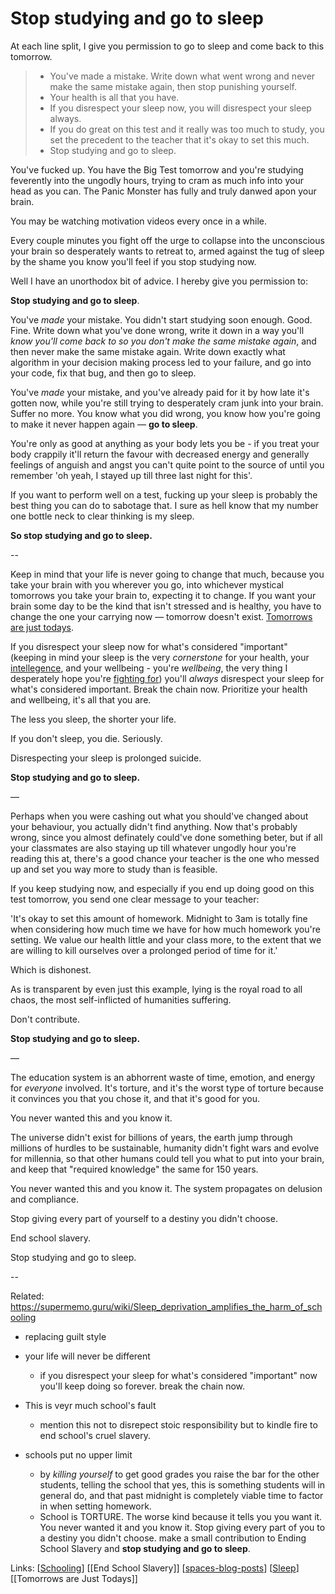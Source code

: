 # Stop studying and go to sleep

At each line split, I give you permission to go to sleep and come back to this tomorrow.

> - You've made a mistake. Write down what went wrong and never make the same mistake again, then stop punishing yourself.
> - Your health is all that you have.
> - If you disrespect your sleep now, you will disrespect your sleep always.
> - If you do great on this test and it really was too much to study, you set the precedent to the teacher that it's okay to set this much.
> - Stop studying and go to sleep.

You've fucked up. You have the Big Test tomorrow and you're studying feverently into the ungodly hours, trying to cram as much info into your head as you can. The Panic Monster has fully and truly danwed apon your brain. 

You may be watching motivation videos every once in a while. 

Every couple minutes you fight off the urge to collapse into the unconscious your brain so desperately wants to retreat to, armed against the tug of sleep by the shame you know you'll feel if you stop studying now.

Well I have an unorthodox bit of advice. I hereby give you permission to:

**Stop studying and go to sleep**.

You've *made* your mistake. You didn't start studying soon enough. Good. Fine. Write down what you've done wrong, write it down in a way you'll *know you'll come back to so you don't make the same mistake again*, and then never make the same mistake again. Write down exactly what algorithm in your decision making process led to your failure, and go into your code, fix that bug, and then go to sleep.

You've *made* your mistake, and you've already paid for it by how late it's gotten now, while you're still trying to desperately cram junk into your brain. Suffer no more. You know what you did wrong, you know how you're going to make it never happen again — **go to sleep**. 

You're only as good at anything as your body lets you be - if you treat your body crappily it'll return the favour with decreased energy and generally feelings of anguish and angst you can't quite point to the source of until you remember 'oh yeah, I stayed up till three last night for this'.

If you want to perform well on a test, fucking up your sleep is probably the best thing you can do to sabotage that. I sure as hell know that my number one bottle neck to clear thinking is my sleep.

**So stop studying and go to sleep.**

-- 

Keep in mind that your life is never going to change that much, because you take your brain with you wherever you go, into whichever mystical tomorrows you take your brain to, expecting it to change. If you want your brain some day to be the kind that isn't stressed and is healthy, you have to change the one your carrying now — tomorrow doesn't exist. [Tomorrows are just todays](https://gingerjumble.wordpress.com/2021/01/04/tomorrows-are-just-todays/).

If you disrespect your sleep now for what's considered "important" (keeping in mind your sleep is the very *cornerstone* for your health, your [intellegence](https://hackernoon.com/biohack-your-intelligence-now-or-become-obsolete-97cdd15e395f), and your wellbeing - you're *wellbeing*, the very thing I desperately hope you're [fighting for](http://mindingourway.com/half-assing-it-with-everything-youve-got/)) you'll *always* disrespect your sleep for what's considered important. Break the chain now. Prioritize your health and wellbeing, it's all that you are.

The less you sleep, the shorter your life.

If you don't sleep, you die. Seriously. 

Disrespecting your sleep is prolonged suicide.

**Stop studying and go to sleep.**

— 

Perhaps when you were cashing out what you should've changed about your behaviour, you actually didn't find anything. Now that's probably wrong, since you almost definately could've done something beter, but if all your classmates are also staying up till whatever ungodly hour you're reading this at, there's a good chance your teacher is the one who messed up and set you way more to study than is feasible.

If you keep studying now, and especially if you end up doing good on this test tomorrow, you send one clear message to your teacher:

'It's okay to set this amount of homework. Midnight to 3am is totally fine when considering how much time we have for how much homework you're setting. We value our health little and your class more, to the extent that we are willing to kill ourselves over a prolonged period of time for it.' 

Which is dishonest. 

As is transparent by even just this example, lying is the royal road to all chaos, the most self-inflicted of humanities suffering. 

Don't contribute.

**Stop studying and go to sleep.**

— 

The education system is an abhorrent waste of time, emotion, and energy for *everyone* involved. It's torture, and it's the worst type of torture because it convinces you that you chose it, and that it's good for you.

You never wanted this and you know it.

The universe didn't exist for billions of years, the earth jump through millions of hurdles to be sustainable, humanity didn't fight wars and evolve for millennia, so that other humans could tell you what to put into your brain, and keep that "required knowledge" the same for 150 years.

You never wanted this and you know it. The system propagates on delusion and compliance.

Stop giving every part of yourself to a destiny you didn't choose.

End school slavery.

Stop studying and go to sleep.

-- 

Related:
https://supermemo.guru/wiki/Sleep_deprivation_amplifies_the_harm_of_schooling







- replacing guilt style 

- your life will never be different
  - if you disrespect your sleep for what's considered "important" now you'll keep doing so forever. break the chain now.
- This is veyr much school's fault
  - mention this not to disrepect stoic responsibility but to kindle fire to end school's cruel slavery.

- schools put no upper limit
  - by *killing yourself* to get good grades you raise the bar for the other students, telling the school that yes, this is something students will in general do, and that past midnight is completely viable time to factor in when setting homework.
  - School is TORTURE. The worse kind because it tells you you want it. You never wanted it and you know it. Stop giving every part of you to a destiny you didn't choose. make a small contribution to Ending School Slavery and **stop studying and go to sleep**.


Links:
[[Schooling]]
[[End School Slavery]]
[[spaces-blog-posts]]
[[Sleep]] 
[[Tomorrows are Just Todays]]

[//begin]: # "Autogenerated link references for markdown compatibility"
[Schooling]: ../../Schooling "Schooling"
[spaces-blog-posts]: ../../spaces-blog-posts "Spaces Blog Posts"
[Sleep]: ../../Sleep "Sleep"
[//end]: # "Autogenerated link references"